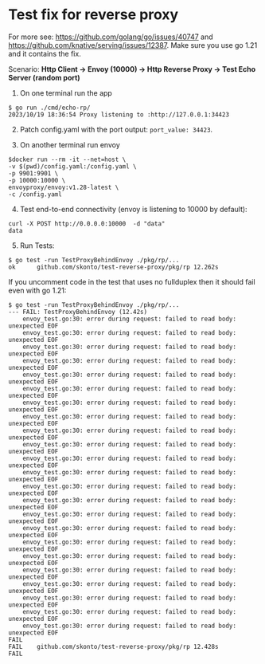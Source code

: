 # Test fix for reverse proxy

For more see: https://github.com/golang/go/issues/40747 and https://github.com/knative/serving/issues/12387.
Make sure you use go 1.21 and it contains the fix.

Scenario: **Http Client -> Envoy (10000) -> Http Reverse Proxy -> Test Echo Server (random port)**

1. On one terminal run the app

```
$ go run ./cmd/echo-rp/
2023/10/19 18:36:54 Proxy listening to :http://127.0.0.1:34423
```

2. Patch config.yaml with the port output: `port_value: 34423`.

3. On another terminal run envoy
```
$docker run --rm -it --net=host \
-v $(pwd)/config.yaml:/config.yaml \
-p 9901:9901 \
-p 10000:10000 \
envoyproxy/envoy:v1.28-latest \
-c /config.yaml
```

4. Test end-to-end connectivity (envoy is listening to 10000 by default):
```
curl -X POST http://0.0.0.0:10000  -d "data"
data
```

5. Run Tests:

```
$ go test -run TestProxyBehindEnvoy ./pkg/rp/...
ok  	github.com/skonto/test-reverse-proxy/pkg/rp	12.262s
```

If you uncomment code in the test that uses no fullduplex then it should fail even with go 1.21:
```
$ go test -run TestProxyBehindEnvoy ./pkg/rp/...
--- FAIL: TestProxyBehindEnvoy (12.42s)
    envoy_test.go:30: error during request: failed to read body: unexpected EOF
    envoy_test.go:30: error during request: failed to read body: unexpected EOF
    envoy_test.go:30: error during request: failed to read body: unexpected EOF
    envoy_test.go:30: error during request: failed to read body: unexpected EOF
    envoy_test.go:30: error during request: failed to read body: unexpected EOF
    envoy_test.go:30: error during request: failed to read body: unexpected EOF
    envoy_test.go:30: error during request: failed to read body: unexpected EOF
    envoy_test.go:30: error during request: failed to read body: unexpected EOF
    envoy_test.go:30: error during request: failed to read body: unexpected EOF
    envoy_test.go:30: error during request: failed to read body: unexpected EOF
    envoy_test.go:30: error during request: failed to read body: unexpected EOF
    envoy_test.go:30: error during request: failed to read body: unexpected EOF
    envoy_test.go:30: error during request: failed to read body: unexpected EOF
    envoy_test.go:30: error during request: failed to read body: unexpected EOF
    envoy_test.go:30: error during request: failed to read body: unexpected EOF
    envoy_test.go:30: error during request: failed to read body: unexpected EOF
    envoy_test.go:30: error during request: failed to read body: unexpected EOF
    envoy_test.go:30: error during request: failed to read body: unexpected EOF
    envoy_test.go:30: error during request: failed to read body: unexpected EOF
    envoy_test.go:30: error during request: failed to read body: unexpected EOF
    envoy_test.go:30: error during request: failed to read body: unexpected EOF
    envoy_test.go:30: error during request: failed to read body: unexpected EOF
    envoy_test.go:30: error during request: failed to read body: unexpected EOF
FAIL
FAIL	github.com/skonto/test-reverse-proxy/pkg/rp	12.428s
FAIL

```

